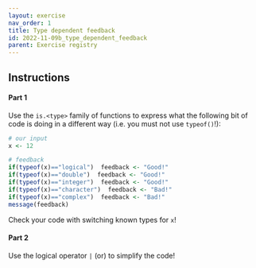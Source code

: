 ```yaml
---
layout: exercise 
nav_order: 1
title: Type dependent feedback
id: 2022-11-09b_type_dependent_feedback
parent: Exercise registry
---
```


## Instructions

#### Part 1

Use the `is.<type>` family of functions to express what the following bit of code is doing in a different way (i.e. you must not use `typeof()`!):

```R
# our input
x <- 12

# feedback
if(typeof(x)=="logical")  feedback <- "Good!"
if(typeof(x)=="double")  feedback <- "Good!"
if(typeof(x)=="integer")  feedback <- "Good!"
if(typeof(x)=="character")  feedback <- "Bad!"
if(typeof(x)=="complex")  feedback <- "Bad!"
message(feedback)
```

Check your code with switching known types for `x`!


#### Part 2

Use the logical operator `|` (or) to simplify the code! 

